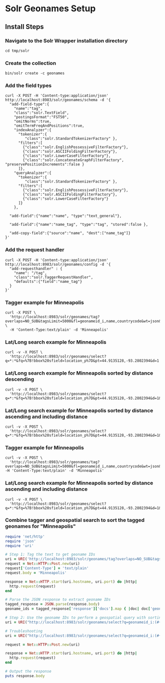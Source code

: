 # Solr Geonames Setup

## Install Steps

### Navigate to the Solr Wrapper installation directory
`cd tmp/solr `

### Create the collection
`bin/solr create -c geonames`

### Add the field types
```
curl -X POST -H 'Content-type:application/json'  http://localhost:8983/solr/geonames/schema -d '{
  "add-field-type":{      
    "name":"tag",                                      
    "class":"solr.TextField",           
    "postingsFormat":"FST50",      
    "omitNorms":true,
    "omitTermFreqAndPositions":true,
    "indexAnalyzer":{
      "tokenizer":{
         "class":"solr.StandardTokenizerFactory" },
      "filters":[
        {"class":"solr.EnglishPossessiveFilterFactory"},
        {"class":"solr.ASCIIFoldingFilterFactory"},
        {"class":"solr.LowerCaseFilterFactory"},
        {"class":"solr.ConcatenateGraphFilterFactory", "preservePositionIncrements":false }
      ]},
    "queryAnalyzer":{
      "tokenizer":{
         "class":"solr.StandardTokenizerFactory" },
      "filters":[
        {"class":"solr.EnglishPossessiveFilterFactory"},
        {"class":"solr.ASCIIFoldingFilterFactory"},
        {"class":"solr.LowerCaseFilterFactory"}
      ]}
    },

  "add-field":{"name":"name", "type":"text_general"},

  "add-field":{"name":"name_tag", "type":"tag", "stored":false },

  "add-copy-field":{"source":"name", "dest":["name_tag"]}
}'
```

### Add the request handler

```
curl -X POST -H 'Content-type:application/json' http://localhost:8983/solr/geonames/config -d '{
  "add-requesthandler" : {
    "name": "/tag",                                    
    "class":"solr.TaggerRequestHandler",
    "defaults":{"field":"name_tag"}
  }
}'
```

### Tagger example for Minneapolis

```
curl -X POST \
  'http://localhost:8983/solr/geonames/tag?overlaps=NO_SUB&tagsLimit=5000&fl=geonameid_i,name,countrycode&wt=json&indent=on' \                            
  -H 'Content-Type:text/plain' -d 'Minneapolis'
```

### Lat/Long search example for Minneapolis

```
curl -v -X POST \
  'http://localhost:8983/solr/geonames/select?q=*:*&fq=%7B!bbox%20sfield=location_p%7D&pt=44.9135128,-93.2802394&d=1'
```

### Lat/Long search example for Minneapolis sorted by distance descending

```
curl -v -X POST \
  'http://localhost:8983/solr/geonames/select?q=*:*&fq=%7B!bbox%20sfield=location_p%7D&pt=44.9135128,-93.2802394&d=1&sort=geodist(location_p,44.9135128,-93.2802394)%20desc'
```

### Lat/Long search example for Minneapolis sorted by distance ascending and including distance

```
curl -v -X POST \
  'http://localhost:8983/solr/geonames/select?q=*:*&fq=%7B!bbox%20sfield=location_p%7D&pt=44.9135128,-93.2802394&d=1&sort=geodist(location_p,44.9135128,-93.2802394)%20asc&fl=*,score,geodist:geodist(location_p,44.9135128,-93.2802394)'
```

### Tagger example for Minneapolis

```
curl -v -X POST \
  'http://localhost:8983/solr/geonames/tag?overlaps=NO_SUB&tagsLimit=5000&fl=geonameid_i,name,countrycode&wt=json&indent=on' -H 'Content-Type:text/plain' -d 'Minneapolis'
```

### Lat/Long search example for Minneapolis sorted by distance ascending and including distance

```
curl -v -X POST \
  'http://localhost:8983/solr/geonames/select?q=*:*&fq=%7B!bbox%20sfield=location_p%7D&pt=44.9135128,-93.2802394&d=1&sort=geodist(location_p,44.9135128,-93.2802394)%20asc&fl=*,score,geodist:geodist(location_p,44.9135128,-93.2802394)'
```

### Combine tagger and geospatial search to sort the tagged geonames for "Minneapolis"

```ruby
require 'net/http'
require 'json'
require 'uri'

# Step 1: Tag the text to get geoname IDs
uri = URI('http://localhost:8983/solr/geonames/tag?overlaps=NO_SUB&tagsLimit=5000&fl=geonameid_i&wt=json')
request = Net::HTTP::Post.new(uri)
request['Content-Type'] = 'text/plain'
request.body = 'Minneapolis'

response = Net::HTTP.start(uri.hostname, uri.port) do |http|
  http.request(request)
end

# Parse the JSON response to extract geoname IDs
tagged_response = JSON.parse(response.body)
geoname_ids = tagged_response['response']['docs'].map { |doc| doc['geonameid_i'] }.join(' OR ')

# Step 2: Use the geoname IDs to perform a geospatial query with sorting
uri = URI("http://localhost:8983/solr/geonames/select?q=geonameid_i:(#{geoname_ids})&fq=%7B!bbox%20sfield=location_p%7D&pt=44.9135128,-93.2802394&d=1&sort=geodist(location_p,44.9135128,-93.2802394)%20asc&fl=*,score,geodist:geodist(location_p,44.9135128,-93.2802394)")

# Troubleshooting
uri = URI("http://localhost:8983/solr/geonames/select?q=geonameid_i:(#{geoname_ids})&sort=geodist(location_p,44.9135128,-93.2802394)%20asc&fl=*,score,geodist:geodist(location_p,44.9135128,-93.2802394)&wt=json")

request = Net::HTTP::Post.new(uri)

response = Net::HTTP.start(uri.hostname, uri.port) do |http|
  http.request(request)
end

# Output the response
puts response.body
```